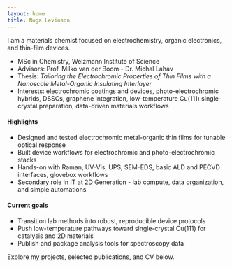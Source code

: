 ```yaml
---
layout: home
title: Noga Levinson
---
```


I am a materials chemist focused on electrochemistry, organic electronics, and thin-film devices.

- MSc in Chemistry, Weizmann Institute of Science
- Advisors: Prof. Milko van der Boom - Dr. Michal Lahav
- Thesis: *Tailoring the Electrochromic Properties of Thin Films with a Nanoscale Metal-Organic Insulating Interlayer*
- Interests: electrochromic coatings and devices, photo-electrochromic hybrids, DSSCs, graphene integration, low-temperature Cu(111) single-crystal preparation, data-driven materials workflows

#### Highlights
- Designed and tested electrochromic metal-organic thin films for tunable optical response
- Built device workflows for electrochromic and photo-electrochromic stacks
- Hands-on with Raman, UV-Vis, UPS, SEM-EDS, basic ALD and PECVD interfaces, glovebox workflows
- Secondary role in IT at 2D Generation - lab compute, data organization, and simple automations

#### Current goals
- Transition lab methods into robust, reproducible device protocols
- Push low-temperature pathways toward single-crystal Cu(111) for catalysis and 2D materials
- Publish and package analysis tools for spectroscopy data

Explore my projects, selected publications, and CV below.
